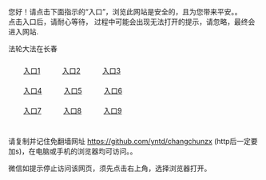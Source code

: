 您好！请点击下面指示的“入口”，浏览此网站是安全的，且为您带来平安。。 <br/>
点击入口后，请耐心等待， 过程中可能会出现无法打开的提示，请忽略，最终会进入网站. </br>

法轮大法在长春<br/>
<div style="padding:10px"><a style="margin:20px" target="_blank" href="https://d9k2l3yz3xic8.cloudfront.net/2Qpsp?ythvqz" id="ccLink1" rel="nofollow">入口1</a> <a target="_blank" style="margin:20px" href="https://db4ip8nrg2kdm.cloudfront.net/2Qpsp?qujrxncs" id="ccLink2" rel="nofollow">入口2</a> <a style="margin:20px" target="_blank" href="https://d1yq2opzw4fcqs.cloudfront.net/2Qpsp?bmwxrf" id="ccLink3" rel="nofollow">入口3</a></div>

<div style="padding:10px" ><a style="margin:20px" target="_blank" href="https://d9k2l3yz3xic8.cloudfront.net/2Qpsp?ythvqz" id="ccLink4" rel="nofollow">入口4</a> <a style="margin:20px" href="https://db4ip8nrg2kdm.cloudfront.net/2Qpsp?qujrxncs" target="_blank" id="ccLink5" rel="nofollow">入口5</a> <a style="margin:20px" href="https://d1yq2opzw4fcqs.cloudfront.net/2Qpsp?bmwxrf" target="_blank" id="ccLink6" rel="nofollow">入口6</a></div>

<div style="padding:10px"><a style="margin:20px" target="_blank" href="https://d9k2l3yz3xic8.cloudfront.net/2Qpsp?ythvqz" id="ccLink7" rel="nofollow">入口7</a> <a style="margin:20px" href="https://db4ip8nrg2kdm.cloudfront.net/2Qpsp?qujrxncs" target="_blank" id="ccLink8" rel="nofollow">入口8</a> <a style="margin:20px" target="_blank" href="https://d1yq2opzw4fcqs.cloudfront.net/2Qpsp?bmwxrf" id="ccLink9" rel="nofollow">入口9</a></div>

<br/>



请复制并记住免翻墙网址 https://github.com/yntd/changchunzx (http后一定要加s)，在电脑或手机的浏览器均可访问。。<br/>

微信如提示停止访问该网页，须先点击右上角，选择浏览器打开。
